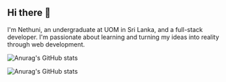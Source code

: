 ## Hi there 👋

I'm Nethuni, an undergraduate at UOM in Sri Lanka, and a full-stack developer. I'm passionate about learning and turning my ideas into reality through web development.

![Anurag's GitHub stats](https://github-readme-stats.vercel.app/api?username=nethunirajapakse&show_icons=true)

![Anurag's GitHub stats](https://github-readme-stats.vercel.app/api?username=nethunirajapakse&show=reviews,discussions_started,discussions_answered,prs_merged,prs_merged_percentage)
